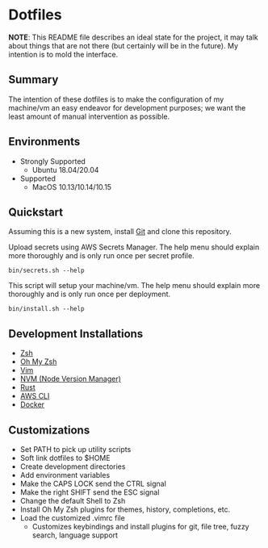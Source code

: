 # Dotfiles

**NOTE**: This README file describes an ideal state for the project, it may talk
about things that are not there (but certainly will be in the future). My intention is
to mold the interface.

## Summary

The intention of these dotfiles is to make the configuration of my machine/vm 
an easy endeavor for development purposes; we want the least amount of manual
intervention as possible.

## Environments

* Strongly Supported
  * Ubuntu 18.04/20.04
* Supported
  * MacOS 10.13/10.14/10.15

## Quickstart

Assuming this is a new system, install [Git](https://git-scm.com/)
and clone this repository.

Upload secrets using AWS Secrets Manager. The help menu should explain more
thoroughly and is only run once per secret profile.

```
bin/secrets.sh --help
```

This script will setup your machine/vm. The help menu should
explain more thoroughly and is only run once per deployment.

```
bin/install.sh --help
```

## Development Installations

* [Zsh](https://www.zsh.org/)
* [Oh My Zsh](https://ohmyz.sh/)
* [Vim](https://www.vim.org/)
* [NVM (Node Version Manager)](https://github.com/nvm-sh/nvm)
* [Rust](https://www.rust-lang.org/)
* [AWS CLI](https://aws.amazon.com/cli/)
* [Docker](https://www.docker.com/)

## Customizations

* Set PATH to pick up utility scripts
* Soft link dotfiles to $HOME
* Create development directories
* Add environment variables
* Make the CAPS LOCK send the CTRL signal
* Make the right SHIFT send the ESC signal
* Change the default Shell to Zsh
* Install Oh My Zsh plugins for themes, history, completions, etc.
* Load the customized .vimrc file 
  * Customizes keybindings and install plugins for git, file tree, fuzzy search, language support

